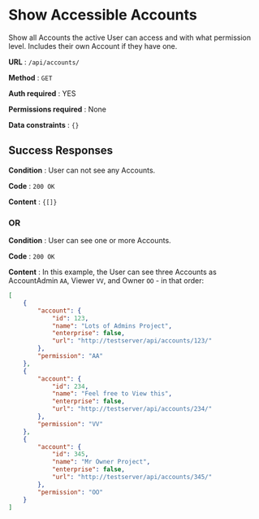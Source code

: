# Show Accessible Accounts

Show all Accounts the active User can access and with what permission level.
Includes their own Account if they have one.

**URL** : `/api/accounts/`

**Method** : `GET`

**Auth required** : YES

**Permissions required** : None

**Data constraints** : `{}`

## Success Responses

**Condition** : User can not see any Accounts.

**Code** : `200 OK`

**Content** : `{[]}`

### OR

**Condition** : User can see one or more Accounts.

**Code** : `200 OK`

**Content** : In this example, the User can see three Accounts as AccountAdmin
`AA`, Viewer `VV`, and Owner `OO` - in that order:

```json
[
    {
        "account": {
            "id": 123,
            "name": "Lots of Admins Project",
            "enterprise": false,
            "url": "http://testserver/api/accounts/123/"
        },
        "permission": "AA"
    },
    {
        "account": {
            "id": 234,
            "name": "Feel free to View this",
            "enterprise": false,
            "url": "http://testserver/api/accounts/234/"
        },
        "permission": "VV"
    },
    {
        "account": {
            "id": 345,
            "name": "Mr Owner Project",
            "enterprise": false,
            "url": "http://testserver/api/accounts/345/"
        },
        "permission": "OO"
    }
]
```
<!--stackedit_data:
eyJoaXN0b3J5IjpbNDQ5MTM0NzA1XX0=
-->